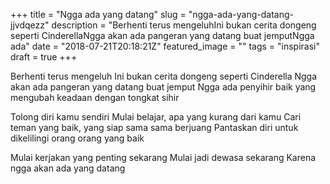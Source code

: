 +++
title = "Ngga ada yang datang"
slug = "ngga-ada-yang-datang-jjvdqezz"
description = "Berhenti terus mengeluhIni bukan cerita dongeng seperti CinderellaNgga akan ada pangeran yang datang buat jemputNgga ada"
date = "2018-07-21T20:18:21Z"
featured_image = ""
tags = "inspirasi"
draft = true
+++ 
 
Berhenti terus mengeluh
Ini bukan cerita dongeng seperti Cinderella
Ngga akan ada pangeran yang datang buat jemput
Ngga ada penyihir baik yang mengubah keadaan dengan tongkat sihir

Tolong diri kamu sendiri
Mulai belajar, apa yang kurang dari kamu
Cari teman yang baik, yang siap sama sama berjuang
Pantaskan diri untuk dikelilingi orang orang yang baik

Mulai kerjakan yang penting sekarang
Mulai jadi dewasa sekarang
Karena ngga akan ada yang datang
